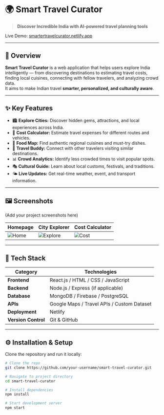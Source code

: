 # 🌍 Smart Travel Curator

> **Discover Incredible India with AI-powered travel planning tools**

Live Demo: [smartertravelcurator.netlify.app](https://smartertravelcurator.netlify.app/)

---

## 🧭 Overview

**Smart Travel Curator** is a web application that helps users explore India intelligently — from discovering destinations to estimating travel costs, finding local cuisines, connecting with fellow travelers, and analyzing crowd data.  
It aims to make Indian travel **smarter, personalized, and culturally aware**.

---

## ✨ Key Features

- 🏙️ **Explore Cities:** Discover hidden gems, attractions, and local experiences across India.  
- 💸 **Cost Calculator:** Estimate travel expenses for different routes and vehicles.  
- 🍛 **Food Map:** Find authentic regional cuisines and must-try dishes.  
- 🧳 **Travel Buddy:** Connect with other travelers visiting similar destinations.  
- 📊 **Crowd Analytics:** Identify less crowded times to visit popular spots.  
- 🎭 **Cultural Guide:** Learn about local customs, festivals, and traditions.  
- 🌤️ **Live Updates:** Get real-time weather, event, and transport information.

---

## 🖼️ Screenshots

(Add your project screenshots here)

| Homepage | City Explorer | Cost Calculator |
|-----------|----------------|----------------|
| ![Home](link-to-image1) | ![Explore](link-to-image2) | ![Cost](link-to-image3) |

---

## 🧰 Tech Stack

| Category | Technologies |
|-----------|---------------|
| **Frontend** | React.js / HTML / CSS / JavaScript |
| **Backend** | Node.js / Express (if applicable) |
| **Database** | MongoDB / Firebase / PostgreSQL |
| **APIs** | Google Maps / Travel APIs / Custom Dataset |
| **Deployment** | Netlify |
| **Version Control** | Git & GitHub |

---

## ⚙️ Installation & Setup

Clone the repository and run it locally:

```bash
# Clone the repo
git clone https://github.com/your-username/smart-travel-curator.git

# Navigate to project directory
cd smart-travel-curator

# Install dependencies
npm install

# Start development server
npm start

